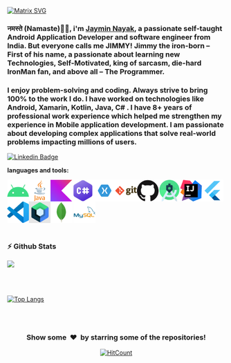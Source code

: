 [![Matrix SVG](https://raw.githubusercontent.com/rodrigograca31/rodrigograca31/master/matrix.svg)](https://www.youtube.com/watch?v=SDkAGkd4NLc) 

### नमस्ते (Namaste)🙏🏻, i'm [Jaymin Nayak](https://jimmynayak.github.io/), a passionate self-taught Android Application Developer and software engineer from India. But everyone calls me JIMMY! Jimmy the iron-born – First of his name, a passionate about learning new Technologies, Self-Motivated, king of sarcasm, die-hard IronMan fan, and above all – The Programmer.

### I enjoy problem-solving and coding. Always strive to bring 100% to the work I do. I have worked on technologies like Android, Xamarin, Kotlin, Java, C# . I have 8+ years of professional work experience which helped me strengthen my experience in Mobile application development. I am passionate about developing complex applications that solve real-world problems impacting millions of users.

[![Linkedin Badge](https://img.shields.io/badge/-JimmyNayak-blue?style=flat-square&logo=Linkedin&logoColor=white&link=https://www.linkedin.com/in/jaymin-nayak/)](http://www.linkedin.com/in/jaymin-nayak)


**languages and tools:**  

<img align="left" alt="Android" width="50px" src="https://raw.githubusercontent.com/github/explore/8baf984947f4d9c32006bd03fa4c51ff91aadf8d/topics/android/android.png" />
<img align="left" alt="Java" width="50px" src="https://raw.githubusercontent.com/github/explore/5b3600551e122a3277c2c5368af2ad5725ffa9a1/topics/java/java.png" />
<img align="left" alt="Kotlin" width="50px" src="https://raw.githubusercontent.com/github/explore/4479d2a2c854198cb00160f8593519c14dc3b905/topics/kotlin/kotlin.png" />
<img align="left" alt="C#" width="50px" src="https://raw.githubusercontent.com/github/explore/31ea1181d4a76262931a39ca68e0203774a69b60/topics/csharp/csharp.png" />
<img align="left" alt="Xamarin" width="50px" src="https://raw.githubusercontent.com/github/explore/80688e429a7d4ef2fca1e82350fe8e3517d3494d/topics/xamarin/xamarin.png" />
<img align="left" alt="Git" width="50px" src="https://raw.githubusercontent.com/github/explore/80688e429a7d4ef2fca1e82350fe8e3517d3494d/topics/git/git.png" />
<img align="left" alt="GitHub" width="50px" src="https://raw.githubusercontent.com/github/explore/78df643247d429f6cc873026c0622819ad797942/topics/github/github.png"/>
<img align="left" alt="Android Studio" width="50px" src="https://raw.githubusercontent.com/github/explore/44926f43f6a0d183b5965bebd1e77069ab00c26a/topics/android-studio/android-studio.png" />
<img align="left" alt="IntelliJ IDEA" width="50px" src="https://raw.githubusercontent.com/github/explore/caa262eeb858e81282d6f651d6eef1f8730b54ba/topics/intellij-idea/intellij-idea.png" />
<img align="left" alt="Flutter" width="50px" src="https://raw.githubusercontent.com/github/explore/cebd63002168a05a6a642f309227eefeccd92950/topics/flutter/flutter.png" />
<img align="left" alt="Visual Studio Code" width="50px" src="https://raw.githubusercontent.com/github/explore/80688e429a7d4ef2fca1e82350fe8e3517d3494d/topics/visual-studio-code/visual-studio-code.png" />
<img align="left" alt="Jetpack Compose" width="50px" src="https://raw.githubusercontent.com/github/explore/ae48d1ca3274c0c3a90f872e605eaef069a16771/topics/jetpack-compose/jetpack-compose.png" />
<img lign="left" alt="MongoDB" width="50px" src="https://raw.githubusercontent.com/devicons/devicon/master/icons/mongodb/mongodb-original.svg" />
<img lign="left" alt="MySQL" width="50px" src="https://raw.githubusercontent.com/devicons/devicon/master/icons/mysql/mysql-original-wordmark.svg" />

<br>
<br>

### :zap: Github Stats
<p>
    <a href="https://gitstats.me/immyNayak" target="_blank"> 
        <img src="https://github-readme-stats.vercel.app/api?username=JimmyNayak&&show_icons=true&hi&theme=dark&count_private=true&include_all_commits=true">
    </a>
</p>

<br>
<br>

[![Top Langs](https://github-readme-stats.vercel.app/api/top-langs/?username=JimmyNayak&layout=compact)](https://github.com/anuraghazra/github-readme-stats)

<br>
<br>

<div align="center">
<h3 align="center">Show some &nbsp;❤️&nbsp; by starring some of the repositories!</h3>

<!--[website]: -->
[Website]: https://jimmynayak.github.io/

 [![HitCount](https://hits.dwyl.com/JimmyNayak/JimmyNayak.svg?style=flat-square&show=unique)](http://hits.dwyl.com/JimmyNayak/JimmyNayak)
